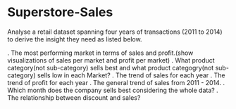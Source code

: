 # Superstore-Sales

 Analyse a retail dataset spanning four years of transactions (2011 to 2014) to derive the insight they need as listed below.

. The most performing market in terms of sales and profit.(show visualizations of sales per market and profit per market)
. What product category(not sub-category) sells best and what product categogry(not sub-category) sells low in each Market?
. The trend of sales for each year
. The trend of profit for each year
. The general trend of sales from 2011 - 2014.
. Which month does the company sells best considering the whole data?
. The relationship between discount and sales?

